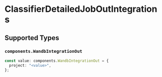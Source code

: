 # ClassifierDetailedJobOutIntegrations


## Supported Types

### `components.WandbIntegrationOut`

```typescript
const value: components.WandbIntegrationOut = {
  project: "<value>",
};
```

